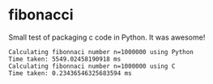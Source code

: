 # fibonacci
Small test of packaging c code in Python. It was awesome!
```
Calculating fibonnaci number n=1000000 using Python
Time taken: 5549.02458190918 ms
Calculating fibonnaci number n=1000000 using C
Time taken: 0.23436546325683594 ms
```
